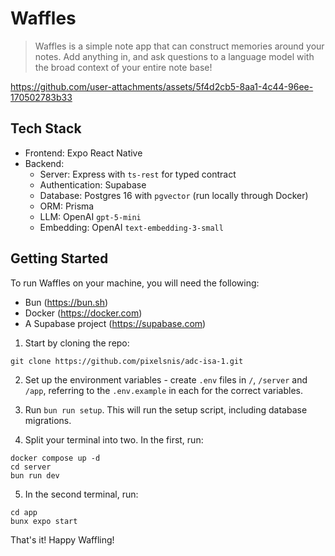 # Waffles

> Waffles is a simple note app that can construct memories around your notes. Add anything in, and ask questions to a language model with the broad context of your entire note base!

https://github.com/user-attachments/assets/5f4d2cb5-8aa1-4c44-96ee-170502783b33

## Tech Stack

- Frontend: Expo React Native
- Backend:
  - Server: Express with `ts-rest` for typed contract
  - Authentication: Supabase
  - Database: Postgres 16 with `pgvector` (run locally through Docker)
  - ORM: Prisma
  - LLM: OpenAI `gpt-5-mini`
  - Embedding: OpenAI `text-embedding-3-small`

## Getting Started

To run Waffles on your machine, you will need the following:

- Bun (https://bun.sh)
- Docker (https://docker.com)
- A Supabase project (https://supabase.com)

1. Start by cloning the repo:

```
git clone https://github.com/pixelsnis/adc-isa-1.git
```

2. Set up the environment variables - create `.env` files in `/`, `/server` and `/app`, referring to the `.env.example` in each for the correct variables.

3. Run `bun run setup`. This will run the setup script, including database migrations.

4. Split your terminal into two. In the first, run:

```
docker compose up -d
cd server
bun run dev
```

5. In the second terminal, run:

```
cd app
bunx expo start
```

That's it! Happy Waffling!
